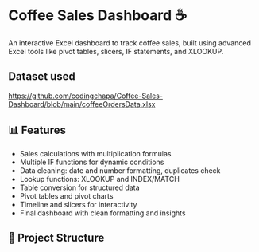 # Coffee Sales Dashboard ☕

An interactive Excel dashboard to track coffee sales, built using advanced Excel tools like pivot tables, slicers, IF statements, and XLOOKUP.

## Dataset used
https://github.com/codingchapa/Coffee-Sales-Dashboard/blob/main/coffeeOrdersData.xlsx

## 📊 Features

- Sales calculations with multiplication formulas
- Multiple IF functions for dynamic conditions
- Data cleaning: date and number formatting, duplicates check
- Lookup functions: XLOOKUP and INDEX/MATCH
- Table conversion for structured data
- Pivot tables and pivot charts
- Timeline and slicers for interactivity
- Final dashboard with clean formatting and insights

## 📂 Project Structure

